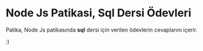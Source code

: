 # Node Js Patikasi, Sql Dersi Ödevleri

Patika, Node Js patikasında **sql** dersi için verilen ödevlerin cevaplarını içerir.

:)